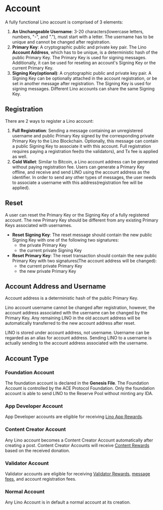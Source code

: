# Account

A fully functional Lino account is comprised of 3 elements:

1. **An Unchangeable Username**: 3-20 characters(lowercase letters, numbers, "-", and "."), must start with a letter. The username has to be unique and cannot be changed after registration.
2. **Primary Key**: A cryptographic public and private key pair. The Lino **Account Address**, which has to be unique, is a deterministic hash of the public Primary Key. The Primary Key is used for signing messages. Additionally, it can be used for reseting an account's Signing Key or the current Primary Key.
3. **Signing Key(optional)**: A cryptographic public and private key pair. A Signing Key can be optionally attached in the account registration, or be set in another message after registration. The Signing Key is used for signing messages. Different Lino accounts can share the same Signing Key.

## Registration

There are 2 ways to register a Lino account:

1. **Full Registration**: Sending a message containing an unregistered username and public Primary Key signed by the corresponding private Primary Key to the Lino Blockchain. Optionally, this message can contain a public Signing Key to associate it with this account. Full registration requires paying a registration fee(to the validators), and Tx fee is applied as well.
2. **Cold Wallet**: Similar to Bitcoin, a Lino account address can be generated without paying registration fee. Users can generate a Primary Key offline, and receive and send LINO using the account address as the identifier. In order to send any other types of messages, the user needs to associate a username with this address(registration fee will be applied).

## Reset

A user can reset the Primary Key or the Signing Key of a fully registered account. The new Primary Key should be different from any existing Primary Keys associated with usernames.

- **Reset Signing Key**: The reset message should contain the new public Signing Key with one of the following two signatures:
    - the private Primary Key
    - the current private Signing Key
- **Reset Primary Key**: The reset transaction should contain the new public Primary Key with two signatures(The account address will be changed):
    - the current private Primary Key
    - the new private Primary Key

## Account Address and Username

Account address is a deterministic hash of the public Primary Key.

Lino account username cannot be changed after registration, however, the account address associated with the username can be changed by the Primary Key. Any remaining LINO in the old account address will be automatically transferred to the new account address after reset.

LINO is stored under account address, not username. Username can be regarded as an alias for account address. Sending LINO to a username is actually sending to the account address associated with the username.

## Account Type

### Foundation Account

The foundation account is declared in the **Genesis File**. The Foundation Account is controlled by the ACE Protocol Foundation. Only the foundation account is able to send LINO to the Reserve Pool without minting any IDA.

### App Developer Account

App Developer accounts are eligible for receiving [Lino App Rewards](../overview/contributors.html#app-developers).

### Content Creator Account

Any Lino account becomes a Content Creator Account automatically after creating a post. Content Creator Accounts will receive [Content Rewards](../overview/contributors.html#content-creators) based on the received donation.

### Validator Account

Validator accounts are eligible for receiving [Validator Rewards](../overview/contributors.html#validators), [message fees](about), and account registration fees.

### Normal Account

Any Lino Account is in default a normal account at its creation.
